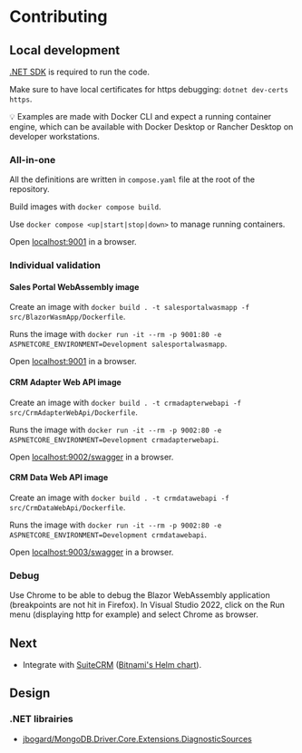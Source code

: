 ﻿# Contributing

## Local development

[.NET SDK](https://dotnet.microsoft.com/en-us/download) is required to run the code.

Make sure to have local certificates for https debugging: `dotnet dev-certs https`.

💡 Examples are made with Docker CLI and expect a running container engine, which can be available with Docker Desktop or Rancher Desktop on developer workstations.

### All-in-one

All the definitions are written in `compose.yaml` file at the root of the repository.

Build images with `docker compose build`.

Use `docker compose <up|start|stop|down>` to manage running containers.

Open [localhost:9001](http://localhost:9001/) in a browser.

### Individual validation

#### Sales Portal WebAssembly image

Create an image with `docker build . -t salesportalwasmapp -f src/BlazorWasmApp/Dockerfile`.

Runs the image with `docker run -it --rm -p 9001:80 -e ASPNETCORE_ENVIRONMENT=Development salesportalwasmapp`.

Open [localhost:9001](http://localhost:9001/) in a browser.

#### CRM Adapter Web API image

Create an image with `docker build . -t crmadapterwebapi -f src/CrmAdapterWebApi/Dockerfile`.

Runs the image with `docker run -it --rm -p 9002:80 -e ASPNETCORE_ENVIRONMENT=Development crmadapterwebapi`.

Open [localhost:9002/swagger](http://localhost:9002/swagger) in a browser.

#### CRM Data Web API image

Create an image with `docker build . -t crmdatawebapi -f src/CrmDataWebApi/Dockerfile`.

Runs the image with `docker run -it --rm -p 9002:80 -e ASPNETCORE_ENVIRONMENT=Development crmdatawebapi`.

Open [localhost:9003/swagger](http://localhost:9003/swagger) in a browser.

### Debug

Use Chrome to be able to debug the Blazor WebAssembly application (breakpoints are not hit in Firefox). In Visual Studio 2022, click on the Run menu (displaying http for example) and select Chrome as browser.

## Next

* Integrate with [SuiteCRM](https://github.com/salesagility/SuiteCRM) ([Bitnami's Helm chart](https://github.com/bitnami/charts/tree/main/bitnami/suitecrm/#installing-the-chart)).

## Design

### .NET librairies

* [jbogard/MongoDB.Driver.Core.Extensions.DiagnosticSources](https://github.com/jbogard/MongoDB.Driver.Core.Extensions.DiagnosticSources)
